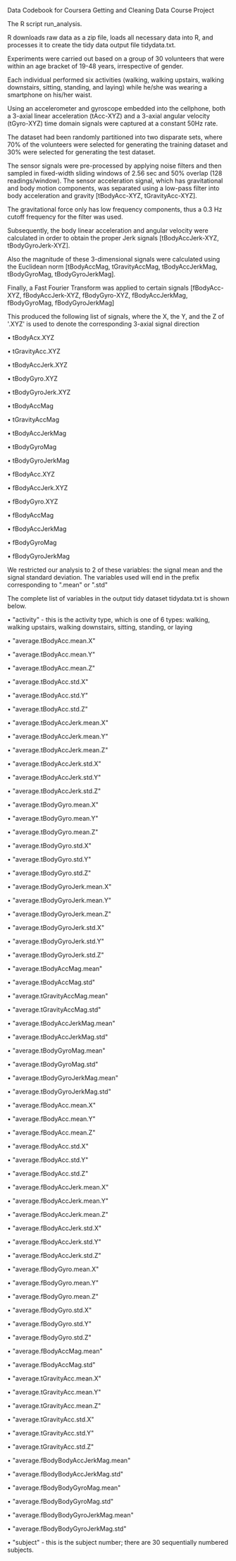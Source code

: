 Data Codebook for Coursera Getting and Cleaning Data Course Project



The R script run_analysis.

R downloads raw data as a zip file, loads all necessary data into R, and processes it to create the tidy data output file tidydata.txt.



Experiments were carried out based on a group of 30 volunteers that were within an age bracket of 19-48 years, irrespective of gender. 


Each individual performed six activities (walking, walking upstairs, walking downstairs, sitting, standing, and laying) while he/she was wearing a smartphone on his/her waist. 

Using an accelerometer and gyroscope embedded into the cellphone, both a 3-axial linear acceleration (tAcc-XYZ) and a 3-axial angular velocity (tGyro-XYZ) time domain signals were captured at a constant 50Hz rate. 


The dataset had been randomly partitioned into two disparate sets, where 70% of the volunteers were selected for generating the training dataset and 30% were selected for generating the test dataset.


The sensor signals were pre-processed by applying noise filters and then sampled in fixed-width sliding windows of 2.56 sec and 50% overlap (128 readings/window). 
The sensor acceleration signal, which has gravitational and body motion components, was separated using a low-pass filter into body acceleration and gravity [tBodyAcc-XYZ, tGravityAcc-XYZ]. 


The gravitational force only has low frequency components, thus a 0.3 Hz cutoff frequency for the filter was used.



Subsequently, the body linear acceleration and angular velocity were calculated in order to obtain the proper Jerk signals [tBodyAccJerk-XYZ, tBodyGyroJerk-XYZ]. 

Also the magnitude of these 3-dimensional signals were calculated using the Euclidean norm [tBodyAccMag, tGravityAccMag, tBodyAccJerkMag, tBodyGyroMag, tBodyGyroJerkMag].



Finally, a Fast Fourier Transform was applied to certain signals [fBodyAcc-XYZ, fBodyAccJerk-XYZ, fBodyGyro-XYZ, fBodyAccJerkMag, fBodyGyroMag, fBodyGyroJerkMag]



This produced the following list of signals, where the X, the Y, and the Z of '.XYZ' is used to denote the corresponding 3-axial signal direction

•	tBodyAcx.XYZ

•	tGravityAcc.XYZ

•	tBodyAccJerk.XYZ

•	tBodyGyro.XYZ

•	tBodyGyroJerk.XYZ

•	tBodyAccMag

•	tGravityAccMag

•	tBodyAccJerkMag

•	tBodyGyroMag

•	tBodyGyroJerkMag

•	fBodyAcc.XYZ

•	fBodyAccJerk.XYZ

•	fBodyGyro.XYZ

•	fBodyAccMag

•	fBodyAccJerkMag

•	fBodyGyroMag

•	fBodyGyroJerkMag



We restricted our analysis to 2 of these variables: the signal mean and the signal standard deviation. The variables used will end in the prefix corresponding to ".mean" or ".std"



The complete list of variables in the output tidy dataset tidydata.txt is shown below.

•	"activity" - this is the activity type, which is one of 6 types: walking, walking upstairs, walking downstairs, sitting, standing, or laying

•	"average.tBodyAcc.mean.X"

•	"average.tBodyAcc.mean.Y"

•	"average.tBodyAcc.mean.Z"

•	"average.tBodyAcc.std.X"

•	"average.tBodyAcc.std.Y"

•	"average.tBodyAcc.std.Z"

•	"average.tBodyAccJerk.mean.X"

•	"average.tBodyAccJerk.mean.Y"

•	"average.tBodyAccJerk.mean.Z"

•	"average.tBodyAccJerk.std.X"

•	"average.tBodyAccJerk.std.Y"

•	"average.tBodyAccJerk.std.Z"

•	"average.tBodyGyro.mean.X"

•	"average.tBodyGyro.mean.Y"

•	"average.tBodyGyro.mean.Z"

•	"average.tBodyGyro.std.X"

•	"average.tBodyGyro.std.Y"

•	"average.tBodyGyro.std.Z"

•	"average.tBodyGyroJerk.mean.X"

•	"average.tBodyGyroJerk.mean.Y"

•	"average.tBodyGyroJerk.mean.Z"

•	"average.tBodyGyroJerk.std.X"

•	"average.tBodyGyroJerk.std.Y"

•	"average.tBodyGyroJerk.std.Z"

•	"average.tBodyAccMag.mean"

•	"average.tBodyAccMag.std"

•	"average.tGravityAccMag.mean"

•	"average.tGravityAccMag.std"

•	"average.tBodyAccJerkMag.mean"

•	"average.tBodyAccJerkMag.std"

•	"average.tBodyGyroMag.mean"

•	"average.tBodyGyroMag.std"

•	"average.tBodyGyroJerkMag.mean"

•	"average.tBodyGyroJerkMag.std"

•	"average.fBodyAcc.mean.X"

•	"average.fBodyAcc.mean.Y"

•	"average.fBodyAcc.mean.Z"

•	"average.fBodyAcc.std.X"

•	"average.fBodyAcc.std.Y"

•	"average.fBodyAcc.std.Z"

•	"average.fBodyAccJerk.mean.X"

•	"average.fBodyAccJerk.mean.Y"

•	"average.fBodyAccJerk.mean.Z"

•	"average.fBodyAccJerk.std.X"

•	"average.fBodyAccJerk.std.Y"

•	"average.fBodyAccJerk.std.Z"

•	"average.fBodyGyro.mean.X"

•	"average.fBodyGyro.mean.Y"

•	"average.fBodyGyro.mean.Z"

•	"average.fBodyGyro.std.X"

•	"average.fBodyGyro.std.Y"

•	"average.fBodyGyro.std.Z"

•	"average.fBodyAccMag.mean"

•	"average.fBodyAccMag.std"

•	"average.tGravityAcc.mean.X"

•	"average.tGravityAcc.mean.Y"

•	"average.tGravityAcc.mean.Z"

•	"average.tGravityAcc.std.X"

•	"average.tGravityAcc.std.Y"

•	"average.tGravityAcc.std.Z"

•	"average.fBodyBodyAccJerkMag.mean"

•	"average.fBodyBodyAccJerkMag.std"

•	"average.fBodyBodyGyroMag.mean"

•	"average.fBodyBodyGyroMag.std"

•	"average.fBodyBodyGyroJerkMag.mean"

•	"average.fBodyBodyGyroJerkMag.std"

•	"subject" - this is the subject number; there are 30 sequentially numbered subjects.
